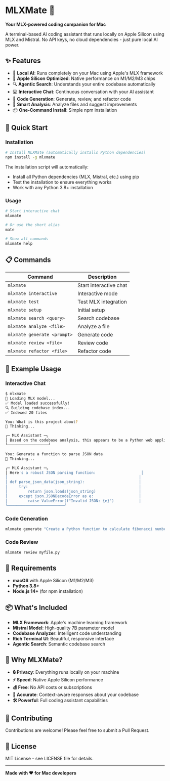 # MLXMate 🤖

**Your MLX-powered coding companion for Mac**

A terminal-based AI coding assistant that runs locally on Apple Silicon using MLX and Mistral. No API keys, no cloud dependencies - just pure local AI power.

## ✨ Features

- 🤖 **Local AI**: Runs completely on your Mac using Apple's MLX framework
- 🚀 **Apple Silicon Optimized**: Native performance on M1/M2/M3 chips
- 🔍 **Agentic Search**: Understands your entire codebase automatically
- 💻 **Interactive Chat**: Continuous conversation with your AI assistant
- 🎯 **Code Generation**: Generate, review, and refactor code
- 🔧 **Smart Analysis**: Analyze files and suggest improvements
- 📦 **One-Command Install**: Simple npm installation

## 🚀 Quick Start

### Installation

```bash
# Install MLXMate (automatically installs Python dependencies)
npm install -g mlxmate
```

The installation script will automatically:
- Install all Python dependencies (MLX, Mistral, etc.) using pip
- Test the installation to ensure everything works
- Work with any Python 3.8+ installation

### Usage

```bash
# Start interactive chat
mlxmate

# Or use the short alias
mate

# Show all commands
mlxmate help
```

## 📋 Commands

| Command | Description |
|---------|-------------|
| `mlxmate` | Start interactive chat |
| `mlxmate interactive` | Interactive mode |
| `mlxmate test` | Test MLX integration |
| `mlxmate setup` | Initial setup |
| `mlxmate search <query>` | Search codebase |
| `mlxmate analyze <file>` | Analyze a file |
| `mlxmate generate <prompt>` | Generate code |
| `mlxmate review <file>` | Review code |
| `mlxmate refactor <file>` | Refactor code |

## 🎯 Example Usage

### Interactive Chat
```bash
$ mlxmate
🤖 Loading MLX model...
✅ Model loaded successfully!
🔍 Building codebase index...
✅ Indexed 20 files

You: What is this project about?
🤖 Thinking...

╭─ MLX Assistant ─╮
│ Based on the codebase analysis, this appears to be a Python web application... │
╰──────────────────╯

You: Generate a function to parse JSON data
🤖 Thinking...

╭─ MLX Assistant ─╮
│ Here's a robust JSON parsing function:                    │
│                                                          │
│ def parse_json_data(json_string):                        │
│     try:                                                 │
│         return json.loads(json_string)                   │
│     except json.JSONDecodeError as e:                    │
│         raise ValueError(f"Invalid JSON: {e}")           │
╰─────────────────────────╯
```

### Code Generation
```bash
mlxmate generate "Create a Python function to calculate fibonacci numbers"
```

### Code Review
```bash
mlxmate review myfile.py
```

## 🔧 Requirements

- **macOS** with Apple Silicon (M1/M2/M3)
- **Python 3.8+**
- **Node.js 14+** (for npm installation)

## 📦 What's Included

- **MLX Framework**: Apple's machine learning framework
- **Mistral Model**: High-quality 7B parameter model
- **Codebase Analyzer**: Intelligent code understanding
- **Rich Terminal UI**: Beautiful, responsive interface
- **Agentic Search**: Semantic codebase search

## 🎉 Why MLXMate?

- **🔒 Privacy**: Everything runs locally on your machine
- **⚡ Speed**: Native Apple Silicon performance
- **💰 Free**: No API costs or subscriptions
- **🎯 Accurate**: Context-aware responses about your codebase
- **🛠️ Powerful**: Full coding assistant capabilities

## 🤝 Contributing

Contributions are welcome! Please feel free to submit a Pull Request.

## 📄 License

MIT License - see LICENSE file for details.

---

**Made with ❤️ for Mac developers**
